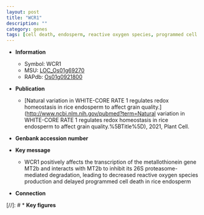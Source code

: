 ```yaml
---
layout: post
title: "WCR1"
description: ""
category: genes
tags: [cell death, endosperm, reactive oxygen species, programmed cell death]
---
```


* **Information**  
    + Symbol: WCR1  
    + MSU: [LOC_Os01g69270](http://rice.uga.edu/cgi-bin/ORF_infopage.cgi?orf=LOC_Os01g69270)  
    + RAPdb: [Os01g0921800](http://rapdb.dna.affrc.go.jp/viewer/gbrowse_details/irgsp1?name=Os01g0921800)  

* **Publication**  
    + [Natural variation in WHITE-CORE RATE 1 regulates redox homeostasis in rice endosperm to affect grain quality.](http://www.ncbi.nlm.nih.gov/pubmed?term=Natural variation in WHITE-CORE RATE 1 regulates redox homeostasis in rice endosperm to affect grain quality.%5BTitle%5D), 2021, Plant Cell.

* **Genbank accession number**  

* **Key message**  
    + WCR1 positively affects the transcription of the metallothionein gene MT2b and interacts with MT2b to inhibit its 26S proteasome-mediated degradation, leading to decreased reactive oxygen species production and delayed programmed cell death in rice endosperm

* **Connection**  

[//]: # * **Key figures**  



